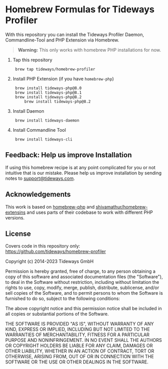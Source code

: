 # Homebrew Formulas for Tideways Profiler

With this repository you can install the Tideways Profiler Daemon, Commandline-Tool and PHP Extension via Homebrew.

> **Warning:** This only works with homebrew PHP installations for now.

1. Tap this repository

	    brew tap tideways/homebrew-profiler

2. Install PHP Extension (if you have `homebrew-php`)

	    brew install tideways-php@8.0
	    brew install tideways-php@8.1
	    brew install tideways-php@8.2
            brew install tideways-php@8.2

4. Install Daemon

	    brew install tideways-daemon

5. Install Commandline Tool

	    brew install tideways-cli

## Feedback: Help us improve Installation

If using this homebrew recipe is at any point complicated for you or not
intuitive that is our mistake. Please help us improve installation by sending
notes to [support@tideways.com](mailto:support@tideways.com).

## Acknowledgements

This work is based on [homebrew-php](https://github.com/Homebrew/homebrew-php)
and [shivamathur/homebrew-extensins](https://github.com/shivammathur/homebrew-extensions)
and uses parts of their codebase to work with different PHP versions.

## License

Covers code in this repository only: https://github.com/tideways/homebrew-profiler

Copyright (c) 2014-2023 Tideways GmbH

Permission is hereby granted, free of charge, to any person obtaining a copy of
this software and associated documentation files (the "Software"), to deal in
the Software without restriction, including without limitation the rights to
use, copy, modify, merge, publish, distribute, sublicense, and/or sell copies
of the Software, and to permit persons to whom the Software is furnished to do
so, subject to the following conditions:

The above copyright notice and this permission notice shall be included in all
copies or substantial portions of the Software.

THE SOFTWARE IS PROVIDED "AS IS", WITHOUT WARRANTY OF ANY KIND, EXPRESS OR
IMPLIED, INCLUDING BUT NOT LIMITED TO THE WARRANTIES OF MERCHANTABILITY,
FITNESS FOR A PARTICULAR PURPOSE AND NONINFRINGEMENT. IN NO EVENT SHALL THE
AUTHORS OR COPYRIGHT HOLDERS BE LIABLE FOR ANY CLAIM, DAMAGES OR OTHER
LIABILITY, WHETHER IN AN ACTION OF CONTRACT, TORT OR OTHERWISE, ARISING FROM,
OUT OF OR IN CONNECTION WITH THE SOFTWARE OR THE USE OR OTHER DEALINGS IN THE
SOFTWARE.
